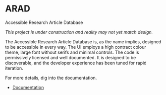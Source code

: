# ARAD
Accessible Research Article Database

*This project is under construction and reality may not yet match design.*

The Accessible Research Article Database is, as the name implies, designed to be accessible in every way. The UI employs
a high contract colour theme, large font without serifs and minimal controls. The code is permissively licensed and
well documented. It is designed to be discoverable, and the developer experience has been tuned for rapid iteration.

For more details, dig into the documentation.

- [Documentation](./documentation/)
